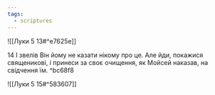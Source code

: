 ```yaml
---
tags:
  - scriptures
---
```


![[Луки 5 13#^e7625e]]

14 І звелів Він йому не казати нікому про це. Але йди, покажися священикові, і принеси за своє очищення, як Мойсей наказав, на свідчення їм. ^bc68f8

![[Луки 5 15#^583607]]